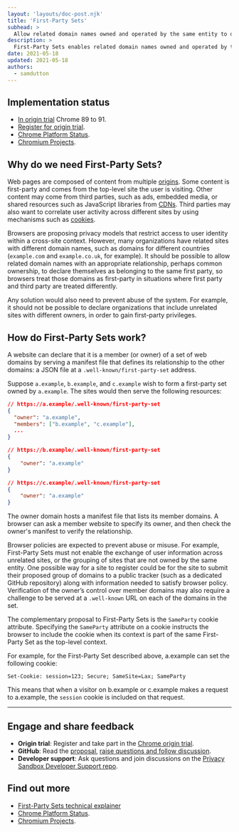 ```yaml
---
layout: 'layouts/doc-post.njk'
title: 'First-Party Sets'
subhead: >
  Allow related domain names owned and operated by the same entity to declare themselves as belonging to the same first party.
description: >
  First-Party Sets enables related domain names owned and operated by the same entity to declare themselves as belonging to the same first party.
date: 2021-05-18
updated: 2021-05-18
authors:
  - samdutton
---
```



## Implementation status

* [In origin trial](https://web.dev/origin-trials/) Chrome 89 to 91.
* [Register for origin trial](https://developer.chrome.com/origintrials/#/view_trial/988540118207823873).
* [Chrome Platform Status](https://chromestatus.com/feature/5640066519007232).
* [Chromium Projects](https://www.chromium.org/updates/first-party-sets). 


## Why do we need First-Party Sets?

Web pages are composed of content from multiple [origins](/docs/privacy-sandbox/glossary#origin). 
Some content is first-party and comes from the top-level site the user is visiting. Other content 
may come from third parties, such as ads, embedded media, or shared resources such as JavaScript 
libraries from [CDNs](https://www.cloudflare.com/en-gb/learning/cdn/what-is-a-cdn/). Third parties 
may also want to correlate user activity across different sites by using mechanisms such as 
[cookies](/docs/privacy-sandbox/glossary#origin).

Browsers are proposing privacy models that restrict access to user identity within a cross-site 
context. However, many organizations have related sites with different domain names, such as domains 
for different countries (`example.com` and `example.co.uk`, for example). It should be possible to 
allow related domain names with an appropriate relationship, perhaps common ownership, to declare 
themselves as belonging to the same first party, so browsers treat those domains as first-party in 
situations where first party and third party are treated differently. 

Any solution would also need to prevent abuse of the system. For example, it should not be possible 
to declare organizations that include unrelated sites with different owners, in order to gain 
first-party privileges.

## How do First-Party Sets work?

A website can declare that it is a member (or owner) of a set of web domains by serving a manifest 
file that defines its relationship to the other domains: a JSON file at a 
`.well-known/first-party-set` address.

Suppose `a.example`, `b.example`, and `c.example` wish to form a first-party set owned by 
`a.example`. The sites would then serve the following resources:

```json
// https://a.example/.well-known/first-party-set
{
  "owner": "a.example",
  "members": ["b.example", "c.example"],
  ...
}

// https://b.example/.well-known/first-party-set
{ 
	"owner": "a.example" 
}

// https://c.example/.well-known/first-party-set
{ 
	"owner": "a.example" 
}
```

The owner domain hosts a manifest file that lists its member domains. A browser can ask a member 
website to specify its owner, and then check the owner's manifest to verify the relationship.

Browser policies are expected to prevent abuse or misuse. For example, First-Party Sets must not 
enable the exchange of user information across unrelated sites, or the grouping of sites that are 
not owned by the same entity. One possible way for a site to register could be for the site to submit 
their proposed group of domains to a public tracker (such as a dedicated GitHub repository) along 
with information needed to satisfy browser policy. Verification of the owner’s control over member 
domains may also require a challenge to be served at a `.well-known` URL on each of the domains in 
the set.

The complementary proposal to First-Party Sets is the `SameParty` cookie attribute. Specifying the 
`SameParty` attribute on a cookie instructs the browser to include the cookie when its context is 
part of the same First-Party Set as the top-level context.

For example, for the First-Party Set described above, a.example can set the following cookie:

```Set-Cookie: session=123; Secure; SameSite=Lax; SameParty```

This means that when a visitor on b.example or c.example makes a request to a.example, the `session` 
cookie is included on that request.


---

## Engage and share feedback

* **Origin trial**: Register and take part in the [Chrome origin trial](https://developer.chrome.com/origintrials/#/view_trial/988540118207823873).
* **GitHub**: Read the [proposal](https://github.com/privacycg/first-party-sets), [raise questions and 
follow discussion](https://github.com/privacycg/first-party-sets/issues).
* **Developer support**: Ask questions and join discussions on the 
[Privacy Sandbox Developer Support repo](https://github.com/GoogleChromeLabs/privacy-sandbox-dev-support).


## Find out more

* [First-Party Sets technical explainer](https://github.com/privacycg/first-party-sets)
* [Chrome Platform Status](https://chromestatus.com/feature/5640066519007232).
* [Chromium Projects](https://www.chromium.org/updates/first-party-sets). 
